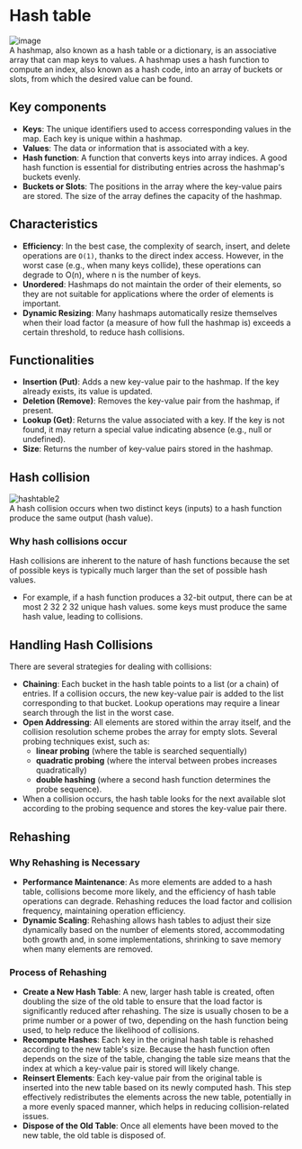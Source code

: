 # Hash table
![image](https://github.com/vacu9708/Study-records/assets/67142421/18d449db-794e-41d5-b3a4-89d2e7d3ba4a)<br>
A hashmap, also known as a hash table or a dictionary, is an associative array that can map keys to values. A hashmap uses a hash function to compute an index, also known as a hash code, into an array of buckets or slots, from which the desired value can be found.

## Key components
- **Keys**: The unique identifiers used to access corresponding values in the map. Each key is unique within a hashmap.
- **Values**: The data or information that is associated with a key.
- **Hash function**: A function that converts keys into array indices. A good hash function is essential for distributing entries across the hashmap's buckets evenly.
- **Buckets or Slots**: The positions in the array where the key-value pairs are stored. The size of the array defines the capacity of the hashmap.

## Characteristics
- **Efficiency**: In the best case, the complexity of search, insert, and delete operations are `O(1)`, thanks to the direct index access. However, in the worst case (e.g., when many keys collide), these operations can degrade to O(n), where n is the number of keys.
- **Unordered**: Hashmaps do not maintain the order of their elements, so they are not suitable for applications where the order of elements is important.
- **Dynamic Resizing**: Many hashmaps automatically resize themselves when their load factor (a measure of how full the hashmap is) exceeds a certain threshold, to reduce hash collisions.

## Functionalities
- **Insertion (Put)**: Adds a new key-value pair to the hashmap. If the key already exists, its value is updated.
- **Deletion (Remove)**: Removes the key-value pair from the hashmap, if present.
- **Lookup (Get)**: Returns the value associated with a key. If the key is not found, it may return a special value indicating absence (e.g., null or undefined).
- **Size**: Returns the number of key-value pairs stored in the hashmap.

## Hash collision
![hashtable2](https://user-images.githubusercontent.com/67142421/148845229-92e74e37-9e50-42db-91cb-c1f49d493891.png)<br>
A hash collision occurs when two distinct keys (inputs) to a hash function produce the same output (hash value).<br>
### Why hash collisions occur
Hash collisions are inherent to the nature of hash functions because the set of possible keys is typically much larger than the set of possible hash values.<br>
- For example, if a hash function produces a 32-bit output, there can be at most 2 32 2 32 unique hash values. some keys must produce the same hash value, leading to collisions.

## Handling Hash Collisions
There are several strategies for dealing with collisions:
- **Chaining**: Each bucket in the hash table points to a list (or a chain) of entries. If a collision occurs, the new key-value pair is added to the list corresponding to that bucket. Lookup operations may require a linear search through the list in the worst case.
- **Open Addressing**: All elements are stored within the array itself, and the collision resolution scheme probes the array for empty slots. Several probing techniques exist, such as:
  - **linear probing** (where the table is searched sequentially)
  - **quadratic probing** (where the interval between probes increases quadratically)
  - **double hashing** (where a second hash function determines the probe sequence).
- When a collision occurs, the hash table looks for the next available slot according to the probing sequence and stores the key-value pair there.

## Rehashing
### Why Rehashing is Necessary
- **Performance Maintenance**: As more elements are added to a hash table, collisions become more likely, and the efficiency of hash table operations can degrade. Rehashing reduces the load factor and collision frequency, maintaining operation efficiency.
- **Dynamic Scaling**: Rehashing allows hash tables to adjust their size dynamically based on the number of elements stored, accommodating both growth and, in some implementations, shrinking to save memory when many elements are removed.
### Process of Rehashing
- **Create a New Hash Table**: A new, larger hash table is created, often doubling the size of the old table to ensure that the load factor is significantly reduced after rehashing. The size is usually chosen to be a prime number or a power of two, depending on the hash function being used, to help reduce the likelihood of collisions.
- **Recompute Hashes**: Each key in the original hash table is rehashed according to the new table's size. Because the hash function often depends on the size of the table, changing the table size means that the index at which a key-value pair is stored will likely change.
- **Reinsert Elements**: Each key-value pair from the original table is inserted into the new table based on its newly computed hash. This step effectively redistributes the elements across the new table, potentially in a more evenly spaced manner, which helps in reducing collision-related issues.
- **Dispose of the Old Table**: Once all elements have been moved to the new table, the old table is disposed of.
